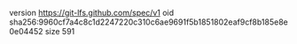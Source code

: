 version https://git-lfs.github.com/spec/v1
oid sha256:9960cf7a4c8c1d2247220c310c6ae9691f5b1851802eaf9cf8b185e8e0e04452
size 591
